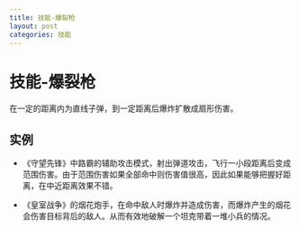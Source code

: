 ```yaml
---
title: 技能-爆裂枪
layout: post
categories: 技能
---
```


# 技能-爆裂枪
在一定的距离内为直线子弹，到一定距离后爆炸扩散成扇形伤害。

## 实例

- 《守望先锋》中路霸的辅助攻击模式，射出弹道攻击，飞行一小段距离后变成范围伤害。由于范围伤害如果全部命中则伤害值很高，因此如果能够把握好距离，在中近距离效果不错。

- 《皇室战争》的烟花炮手，在命中敌人时爆炸并造成伤害，而爆炸产生的烟花会伤害目标背后的敌人。从而有效地破解一个坦克带着一堆小兵的情况。
